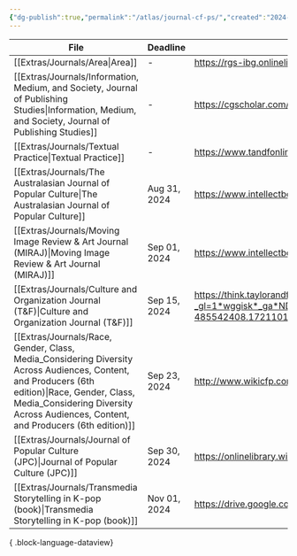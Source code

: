 ```yaml
---
{"dg-publish":true,"permalink":"/atlas/journal-cf-ps/","created":"2024-07-16T15:28:39.000+08:00","updated":"2024-07-23T10:47:14.000+08:00"}
---
```



| File                                                                                                                                                                                                                                    | Deadline     | URL                                                                                                                                                                                                                                                                                                                                                                              |
| --------------------------------------------------------------------------------------------------------------------------------------------------------------------------------------------------------------------------------------- | ------------ | -------------------------------------------------------------------------------------------------------------------------------------------------------------------------------------------------------------------------------------------------------------------------------------------------------------------------------------------------------------------------------- |
| [[Extras/Journals/Area\|Area]]                                                                                                                                                                                                       | \-           | https://rgs-ibg.onlinelibrary.wiley.com/journal/14754762                                                                                                                                                                                                                                                                                                                         |
| [[Extras/Journals/Information, Medium, and Society, Journal of Publishing Studies\|Information, Medium, and Society, Journal of Publishing Studies]]                                                                                 | \-           | https://cgscholar.com/bookstore/cgrn/189/480                                                                                                                                                                                                                                                                                                                                     |
| [[Extras/Journals/Textual Practice\|Textual Practice]]                                                                                                                                                                               | \-           | https://www.tandfonline.com/journals/rtpr20                                                                                                                                                                                                                                                                                                                                      |
| [[Extras/Journals/The Australasian Journal of Popular Culture\|The Australasian Journal of Popular Culture]]                                                                                                                         | Aug 31, 2024 | https://www.intellectbooks.com/the-australasian-journal-of-popular-culture                                                                                                                                                                                                                                                                                                       |
| [[Extras/Journals/Moving Image Review & Art Journal (MIRAJ)\|Moving Image Review & Art Journal (MIRAJ)]]                                                                                                                             | Sep 01, 2024 | https://www.intellectbooks.com/miraj-the-moving-image-review-art-journal#call-for-papers                                                                                                                                                                                                                                                                                         |
| [[Extras/Journals/Culture and Organization Journal (T&F)\|Culture and Organization Journal (T&F)]]                                                                                                                                   | Sep 15, 2024 | https://think.taylorandfrancis.com/special_issues/good-bad-ugly-representation-leadership-popular-culture/?_gl=1*wggisk*_ga*NDg1NTQyNDA4LjE3MjExMDEzNDc.*_ga_P72E44E6LY*MTcyMTExMjE3NC4xLjAuMTcyMTExMjE4NC4wLjAuMA..*_gcl_au*MjA0MzU5MzU0My4xNzIxMTAxNTM4*_ga_0HYE8YG0M6*MTcyMTEwMTM0Ni4xLjEuMTcyMTExMjIxMS4xNS4wLjA.&_ga=2.235871046.639862246.1721101348-485542408.1721101347/ |
| [[Extras/Journals/Race, Gender, Class, Media_Considering Diversity Across Audiences, Content, and Producers (6th edition)\|Race, Gender, Class, Media_Considering Diversity Across Audiences, Content, and Producers (6th edition)]] | Sep 23, 2024 | http://www.wikicfp.com/cfp/servlet/event.showcfp?eventid=181527&copyownerid=188185                                                                                                                                                                                                                                                                                               |
| [[Extras/Journals/Journal of Popular Culture (JPC)\|Journal of Popular Culture (JPC)]]                                                                                                                                               | Sep 30, 2024 | https://onlinelibrary.wiley.com/journal/15405931                                                                                                                                                                                                                                                                                                                                 |
| [[Extras/Journals/Transmedia Storytelling in K-pop (book)\|Transmedia Storytelling in K-pop (book)]]                                                                                                                                 | Nov 01, 2024 | https://drive.google.com/file/d/1vkJweIlNFdvveJC0WtYqzKxXi1fMFw1G/view                                                                                                                                                                                                                                                                                                           |

{ .block-language-dataview}

